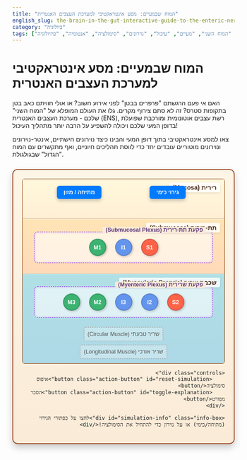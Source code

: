 ```yaml
---
title: "המוח שבמעיים: מסע אינטראקטיבי למערכת העצבים האנטרית"
english_slug: the-brain-in-the-gut-interactive-guide-to-the-enteric-nervous-system
category: "ביולוגיה"
tags: ["מערכת העצבים האנטרית", "המוח השני", "מעיים", "עיכול", "נוירונים", "סימולציה", "אנטומיה", "פיזיולוגיה"]
---
```

# המוח שבמעיים: מסע אינטראקטיבי למערכת העצבים האנטרית

האם אי פעם הרגשתם "פרפרים בבטן" לפני אירוע חשוב? או אולי חוויתם כאב בטן בתקופות סטרס? זה לא סתם צירוף מקרים. גלו את העולם המופלא של "המוח השני" שלכם - מערכת העצבים האנטרית (ENS), רשת עצבים אוטונומית ומורכבת שפועלת בדופן המעי שלכם ויכולה להשפיע על הרבה יותר מתהליך העיכול!

צאו למסע אינטראקטיבי בתוך דופן המעי והבינו כיצד נוירונים חישתיים, אינטר-נוירונים ונוירונים מוטוריים עובדים יחד כדי לווסת תהליכים חיוניים, ואף מתקשרים עם המוח "הגדול" שבגולגולת.

<div id="ens-app">
    <div class="gut-section">
        <div class="layer mucosa">
            <div class="layer-label">רירית (Mucosa)</div>
            <!-- Sensory input area -->
            <div class="stimulus-area stretch-stimulus">
                <button class="stimulus-button" data-stimulus="stretch" title="גירוי מתיחה מדופן המעי (למשל עקב נוכחות מזון)">מתיחה / מזון</button>
            </div>
            <div class="stimulus-area chemical-stimulus">
                 <button class="stimulus-button" data-stimulus="chemical" title="גירוי מחומרים כימיים בתוך המעי (למשל תוצרי עיכול, רעלנים)">גירוי כימי</button>
            </div>
        </div>
        <div class="layer submucosa">
            <div class="layer-label">תת-רירית (Submucosa)</div>
            <div class="plexus submucosal-plexus">
                <div class="plexus-label">פקעת תת-רירית (Submucosal Plexus)</div>
                <!-- Neurons (simplified representation) -->
                <div class="neuron sensory-neuron" data-neuron-id="S1" data-plexus="submucosal" title="נוירון חישתי - קולט גירויים מהרירית והתת-רירית">S1</div>
                <div class="neuron inter-neuron" data-neuron-id="I1" data-plexus="submucosal" title="אינטר-נוירון - מעבד מידע ומקשר בין נוירונים">I1</div>
                <div class="neuron motor-neuron" data-neuron-id="M1" data-plexus="submucosal" title="נוירון מוטורי - שולט על הפרשות מקומיות וזרימת דם">M1</div>
                <!-- Connections (visualized by JS) -->
            </div>
        </div>
        <div class="layer muscularis-propria">
            <div class="layer-label">שכבת שריר (Muscularis Propria)</div>
            <div class="plexus myenteric-plexus">
                <div class="plexus-label">פקעת שרירית (Myenteric Plexus)</div>
                 <!-- Neurons -->
                <div class="neuron sensory-neuron" data-neuron-id="S2" data-plexus="myenteric" title="נוירון חישתי - קולט גירויים משכבת השריר (מתיחה)">S2</div>
                <div class="neuron inter-neuron" data-neuron-id="I2" data-plexus="myenteric" title="אינטר-נוירון - מעבד מידע ומקשר בין נוירונים בפקעת">I2</div>
                <div class="neuron inter-neuron" data-neuron-id="I3" data-plexus="myenteric" title="אינטר-נוירון - מסייע בקואורדינציה של תנועתיות">I3</div>
                <div class="neuron motor-neuron" data-neuron-id="M2" data-plexus="myenteric" title="נוירון מוטורי - שולט על התכווצות השריר הטבעתי (פריסטלטיקה/סגמנטציה)">M2</div>
                <div class="neuron motor-neuron" data-neuron-id="M3" data-plexus="myenteric" title="נוירון מוטורי - שולט על התכווצות השריר האורכי (פריסטלטיקה/סגמנטציה)">M3</div>
                 <!-- Connections -->
            </div>
             <div class="muscle-layer circular" data-muscle-type="circular">שריר טבעתי (Circular Muscle)</div>
             <div class="muscle-layer longitudinal" data-muscle-type="longitudinal">שריר אורכי (Longitudinal Muscle)</div>
        </div>
    </div>

    <div class="controls">
        <button class="action-button" id="reset-simulation">איפוס סימולציה</button>
        <button class="action-button" id="toggle-explanation">הסבר מפורט</button>
    </div>

    <div id="simulation-info" class="info-box">לחצו על כפתורי הגירוי (מתיחה/כימי) או על נוירון כדי להתחיל את הסימולציה!</div>
</div>

<style>
/* כללי */
#ens-app {
    font-family: 'Arial', sans-serif;
    max-width: 850px;
    margin: 25px auto;
    border: 2px solid #a0522d; /* Sienna brown for gut wall */
    border-radius: 12px;
    padding: 20px;
    background: linear-gradient(to bottom, #fdf5e6, #faebd7); /* Off-white/beige subtle gradient */
    position: relative; /* Needed for absolute positioning of lines/neurons */
    box-shadow: 0 8px 16px rgba(0, 0, 0, 0.2);
    overflow: hidden; /* Ensure elements stay within bounds */
    direction: rtl; /* Hebrew support */
    text-align: right; /* Align text right for Hebrew */
}

/* שכבות המעי */
.gut-section {
    display: flex;
    flex-direction: column;
    gap: 1px; /* Visual separation between layers */
    border: 1px solid #8b4513; /* Darker brown inner border */
    border-radius: 6px;
    overflow: hidden;
}

.layer {
    padding: 20px 15px 15px 15px; /* More padding top for label */
    min-height: 90px;
    box-sizing: border-box;
    position: relative;
    display: flex;
    flex-direction: column;
    gap: 12px; /* Space between elements within layers */
    justify-content: center; /* Center content vertically */
    align-items: center; /* Center content horizontally */
}

.layer-label {
    font-weight: bold;
    font-size: 1em;
    color: #4a2a1a; /* Darker brown for labels */
    position: absolute;
    top: 8px;
    right: 10px; /* Align label to the right */
    background-color: rgba(255, 255, 255, 0.8);
    padding: 3px 8px;
    border-radius: 4px;
    z-index: 2; /* Ensure label is on top */
    box-shadow: 0 2px 4px rgba(0,0,0,0.1);
}

.mucosa {
    background: linear-gradient(to bottom, #fff8dc, #ffefd5); /* Cornsilk/PapayaWhip gradient */
    border-bottom: 1px solid #d2b48c; /* Tan border */
}

.submucosa {
    background: linear-gradient(to bottom, #ffe4b5, #ffdab9); /* Moccasin/PeachPuff gradient */
    border-bottom: 1px solid #d2b48c;
}

.muscularis-propria {
     background: linear-gradient(to bottom, #b0e0e6, #add8e6); /* PowderBlue/LightBlue gradient */
     display: flex;
     flex-direction: column;
     justify-content: flex-start; /* Muscle layers at the bottom */
     gap: 8px; /* Space between muscle layers and plexus */
     padding-bottom: 10px; /* Add padding below muscle layers */
}

/* פקעות עצבים */
.plexus {
    border: 1.5px dashed #8a2be2; /* BlueViolet dashed border */
    padding: 15px;
    margin: 8px auto;
    width: 95%;
    min-height: 60px;
    box-sizing: border-box;
    position: relative;
    background-color: rgba(255, 255, 255, 0.6);
    border-radius: 8px;
    display: flex;
    flex-wrap: wrap;
    justify-content: center;
    align-items: center;
    gap: 20px; /* Space between neurons */
    box-shadow: inset 0 0 5px rgba(138, 43, 226, 0.3);
}

.plexus-label {
     font-weight: bold;
     font-size: 0.9em;
     color: #5d3a80; /* Darker purple */
     position: absolute;
     top: -12px;
     right: 15px; /* Align label to the right */
     background-color: #faebd7; /* Match app background */
     padding: 0 7px;
     border-radius: 4px;
     z-index: 3; /* Ensure label is on top */
}

/* נוירונים */
.neuron {
    width: 35px;
    height: 35px;
    border-radius: 50%;
    display: flex;
    justify-content: center;
    align-items: center;
    font-size: 0.9em;
    font-weight: bold;
    color: white;
    border: 2px solid #333;
    cursor: pointer; /* Indicate interactivity */
    transition: all 0.2s ease-in-out; /* Smooth transitions */
    box-shadow: 2px 2px 5px rgba(0,0,0,0.2);
    z-index: 5; /* Ensure neurons are above lines */
}

.neuron:hover {
    transform: scale(1.1); /* Grow slightly on hover */
    box-shadow: 0 0 15px rgba(255, 255, 0, 0.8); /* Stronger glow hint */
}

.sensory-neuron { background-color: #ff6347; /* Tomato */ border-color: #cd5a4a;}
.inter-neuron { background-color: #6495ed; /* CornflowerBlue */ border-color: #5a82d0;}
.motor-neuron { background-color: #3cb371; /* MediumSeaGreen */ border-color: #349865;}

.neuron.active {
    animation: neuron-pulse 0.5s ease-in-out forwards; /* Animation for active state */
}

@keyframes neuron-pulse {
    0% { box-shadow: 0 0 0 rgba(255, 255, 0, 0.8); transform: scale(1); }
    50% { box-shadow: 0 0 20px rgba(255, 255, 0, 1), 0 0 20px rgba(255, 255, 0, 0.8) inset; transform: scale(1.15); }
    100% { box-shadow: 0 0 0 rgba(255, 255, 0, 0.8); transform: scale(1); }
}


/* כפתורי גירוי */
.stimulus-area {
    position: absolute;
    top: 15px;
    width: 120px; /* Wider button area */
    text-align: center;
    z-index: 5; /* Above other layer elements */
}

.stretch-stimulus { left: 15%; }
.chemical-stimulus { right: 15%; }

.stimulus-button {
    padding: 8px 15px;
    background-color: #007bff; /* Blue */
    color: white;
    border: none;
    border-radius: 6px;
    cursor: pointer;
    font-size: 0.9em;
    font-weight: bold;
    transition: background-color 0.3s ease, transform 0.1s ease;
    box-shadow: 0 4px 8px rgba(0,0,0,0.2);
}

.stimulus-button:hover {
    background-color: #0056b3; /* Darker blue */
    transform: translateY(-2px); /* Slight lift on hover */
}

.stimulus-button:active {
    background-color: #003f7f; /* Even darker on click */
    transform: translateY(0);
    box-shadow: 0 2px 4px rgba(0,0,0,0.2);
}


/* שכבות שריר */
.muscle-layer {
    text-align: center;
    padding: 8px;
    margin: 0 10px; /* Add horizontal margin */
    font-size: 0.9em;
    color: #555;
    position: relative;
    border: 1px dashed #999; /* Indicate separate layers visually */
    border-radius: 4px;
    background-color: rgba(255, 255, 255, 0.3);
    transition: background-color 0.4s ease, transform 0.4s ease; /* Smooth transition for contraction */
}

.muscle-layer.circular { margin-top: 5px;} /* Space below plexus */

.muscle-layer.contracting {
     background-color: rgba(255, 99, 71, 0.5); /* Tomato tint for contraction */
     border-color: #ff6347;
     color: #333; /* Darker text on contraction */
     /* Optional: subtle visual contraction effect */
     /* transform: scaleY(0.95); */
}

/* קווי חיבור (דינמיים) */
.connection-line {
    position: absolute;
    height: 3px; /* Thicker lines */
    background: linear-gradient(to right, rgba(0, 0, 0, 0.3), rgba(0, 0, 0, 0.6)); /* Subtle gradient */
    transform-origin: 0 0;
    z-index: 1; /* Below neurons */
    pointer-events: none; /* Don't interfere with clicks */
    border-radius: 2px;
    opacity: 0.7;
    transition: background-color 0.1s ease-in-out, box-shadow 0.1s ease-in-out, opacity 0.3s ease;
}

/* אנימציית קו פעיל */
.connection-line.active {
    background: linear-gradient(to right, #ffff00, #ffd700); /* Yellow/Gold gradient for active state */
    box-shadow: 0 0 8px #ffff00; /* Glow effect */
    opacity: 1;
     /* Optional: Animate a dot/pulse along the line - More complex JS needed, sticking to glow for this example */
}


/* אזור בקרה */
.controls {
    text-align: center;
    margin-top: 25px;
    display: flex;
    justify-content: center;
    gap: 15px; /* Space between buttons */
}

.action-button {
    padding: 10px 20px;
    background-color: #28a745; /* Green */
    color: white;
    border: none;
    border-radius: 6px;
    cursor: pointer;
    font-size: 1em;
    font-weight: bold;
    transition: background-color 0.3s ease, transform 0.1s ease;
    box-shadow: 0 4px 8px rgba(0,0,0,0.2);
}

.action-button#toggle-explanation {
    background-color: #17a2b8; /* Cyan for explanation */
}

.action-button:hover {
    background-color: #218838; /* Darker green */
    transform: translateY(-2px);
}

.action-button#toggle-explanation:hover {
     background-color: #138496; /* Darker cyan */
}

.action-button:active {
    transform: translateY(0);
    box-shadow: 0 2px 4px rgba(0,0,0,0.2);
}


/* תיבת מידע */
.info-box {
    margin-top: 20px;
    padding: 10px 15px;
    border: 1px solid #007bff;
    background-color: #e9f7ff; /* Light blue background */
    color: #004085; /* Dark blue text */
    border-radius: 5px;
    text-align: center;
    font-size: 0.95em;
    animation: fadeIn 0.5s ease-out;
}

@keyframes fadeIn {
    from { opacity: 0; }
    to { opacity: 1; }
}


/* אזור הסבר מפורט */
#explanation {
    margin-top: 25px;
    padding: 20px;
    border: 1px solid #ddd;
    background-color: #fff;
    border-radius: 8px;
    box-shadow: 0 4px 10px rgba(0,0,0,0.1);
    display: none; /* Hidden by default */
    line-height: 1.7;
}

#explanation h2 {
    color: #333;
    border-bottom: 2px solid #eee;
    padding-bottom: 8px;
    margin-top: 20px;
    font-size: 1.5em;
    margin-bottom: 15px;
}
#explanation h2:first-child { margin-top: 0; }

#explanation p {
    margin-bottom: 12px;
    text-align: justify; /* Justify text for better readability */
}

#explanation ul {
    margin-bottom: 12px;
    padding-right: 20px; /* Indent list items */
}

#explanation li {
    margin-bottom: 8px;
    position: relative; /* For custom bullet points if needed */
}

/* Custom bullet points example */
/* #explanation li::before {
    content: '•';
    color: #007bff;
    font-weight: bold;
    display: inline-block;
    width: 1em;
    margin-right: 0.5em;
    margin-left: -1em;
} */

</style>

<div id="explanation">
    <h2>מהי מערכת העצבים האנטרית (ENS)?</h2>
    <p>דמיינו רשת בקרה עצבית עצמאית לחלוטין החבויה בתוך דופן המעי שלכם. זוהי מערכת העצבים האנטרית (Enteric Nervous System - ENS), ולעיתים קרובות היא מכונה "המוח השני" בשל גודלה (כ-100 מיליון נוירונים - יותר מחוט השדרה!) ויכולתה לפעול באופן אוטונומי. ה-ENS מווסתת מגוון עצום של תהליכים חיוניים במערכת העיכול, החל מתנועת המזון וכלה בהפרשות וזרימת דם מקומית.</p>

    <h2>איפה היא נמצאת?</h2>
    <p>ה-ENS אינה מפוזרת אקראית, אלא מאורגנת בעיקר בשתי פקעות (plexuses) מרכזיות המשובצות בדופן המעי:</p>
    <ul>
        <li><strong>הפקעת התת-רירית (Submucosal Plexus / Meissner's Plexus):</strong> יושבת קרוב יותר לחלל המעי, בשכבת התת-רירית. תפקידה העיקרי הוא שליטה על הסביבה הפנימית: ויסות הפרשת נוזלים, ריר, וביקרבונט; בקרה על זרימת הדם המקומית; ואינטראקציה עם תאי חיסון.</li>
        <li><strong>הפקעת השרירית (Myenteric Plexus / Auerbach's Plexus):</strong> ממוקמת אסטרטגית בין שתי שכבות השריר הגדולות (הטבעתית והאורכית). תפקידה המרכזי הוא ויסות התנועתיות של המעי - הפריסטלטיקה (תנועת גלים דוחפת את המזון קדימה) והסגמנטציה (התכווצויות מקומיות לערבוב יעיל של המזון עם אנזימי העיכול).</li>
    </ul>

    <h2>השחקנים הראשיים: סוגי נוירונים</h2>
    <p>ה-ENS בנויה מרשת מסועפת של נוירונים בעלי תפקידים ספציפיים:</p>
    <ul>
        <li><strong>נוירונים חישתיים (Sensory Neurons):</strong> הם החיישנים של המעי. הם קולטים מידע מהסביבה הפנימית: כמה הדופן נמתחת (כשמזון נכנס), אילו חומרים כימיים נמצאים בחלל המעי (שומנים, חלבונים, חומציות, רעלנים), שינויים בטמפרטורה ועוד. הם מעבירים מידע זה הלאה לפקעות.</li>
        <li><strong>אינטר-נוירונים (Interneurons):</strong> אלו הם מרכזי הבקרה והקישור של ה-ENS. הם מקבלים מידע ממספר נוירונים חישתיים או אינטר-נוירונים אחרים, מעבדים אותו (כמו מיני-מעבד), ומחליטים לאילו נוירונים מוטוריים לשלוח אותות, או כיצד לתאם תגובות לאורך קטע מעי ארוך יותר. הם מאפשרים תגובות מורכבות ומתואמות.</li>
        <li><strong>נוירונים מוטוריים (Motor Neurons):</strong> אלו הם המבצעים. הם מקבלים הוראות מהאינטר-נוירונים ומשפיעים ישירות על רקמות המטרה: גורמים לשרירי המעי להתכווץ או להירגע, לבלוטות להפריש, או לכלי דם לשנות את זרימתם.</li>
    </ul>

    <h2>תפקידים קריטיים</h2>
    <p>ה-ENS אחראית על סינכרון ובקרה של מגוון תהליכים חיוניים באופן אוטונומי:</p>
    <ul>
        <li><strong>תנועתיות מעיים (Motility):</strong> תיאום התכווצויות והרפיה של השרירים להנעת המזון (פריסטלטיקה) ולערבובו (סגמנטציה). בלעדי ה-ENS, העיכול היה בלתי אפשרי!</li>
        <li><strong>הפרשות (Secretions):</strong> שליטה על הפרשת מיצי עיכול, חומצה, בסיסים וריר כדי לסייע בפירוק המזון ולהגן על דופן המעי.</li>
        <li><strong>זרימת דם (Blood Flow):</strong> ויסות זרימת הדם המקומית כדי למקסם את ספיגת חומרי המזון לאחר הפירוק.</li>
        <li><strong>תפקוד חיסוני ומחסום מעי:</strong> אינטראקציה עם המערכת החיסונית העצומה שבדופן המעי ושמירה על תקינות המחסום הפיזי מפני פתוגנים וחומרים לא רצויים.</li>
    </ul>

    <h2>אוטונומיה מדהימה</h2>
    <p>מה שהופך את ה-ENS למיוחדת כל כך הוא יכולתה לקלוט גירוי מקומי, לעבד אותו, ולייצר תגובה מוטורית או הפרשתית מתאימה - והכל באופן עצמאי, מבלי שהמידע יעבור אל המוח הגדול שבגולגולת או יקבל ממנו הוראה ישירה. דמיינו שהייתם צריכים לחשוב באופן מודע על כל התכווצות קטנה של המעי לאחר כל ארוחה - ה-ENS חוסכת מהמוח את העומס ומאפשרת לו להתפנות למשימות מורכבות יותר.</p>

    <h2>אבל היא לא מנותקת לגמרי...</h2>
    <p>למרות עצמאותה, ה-ENS מקיימת דו-שיח מתמיד עם מערכת העצבים המרכזית (CNS - המוח וחוט השדרה) באמצעות עצב הואגוס (Vagus Nerve) ועצבי השדרה הסימפתטיים:</p>
    <ul>
        <li><strong>עצב הואגוס:</strong> ערוץ תקשורת דו-כיווני קריטי. הוא מעביר הוראות מהמוח ל-ENS (למשל, האצת פעילות במנוחה) וגם שולח כמות עצומה של מידע חישתי מהמעי למוח (מידע על מתיחה, כימיקלים, מצב דלקתי) - מידע שמשפיע על תחושות רעב, שובע, בחילה ואפילו על מצב הרוח והתגובה לסטרס. זהו הבסיס לקשר "מוח-מעי".</li>
        <li><strong>עצבים סימפתטיים:</strong> מגיעים מהשדרה ובדרך כלל מעכבים את פעילות המעי במצבי סטרס (למשל, בזמן בריחה מאיום). הם גם מעבירים אותות כאב מהמעי ל-CNS.</li>
    </ul>
    <p>התקשורת הזו מאפשרת ל-CNS להשפיע על פעילות המעי במצבים שונים (כמו סטרס או הרפיה) ולקבל מידע חיוני על מצב מערכת העיכול, בעוד שה-ENS מטפלת בלוגיסטיקה המקומית באופן שוטף.</p>

     <h2>"המוח השני" - למה השם הזה?</h2>
    <p>הכינוי "המוח המעי" אינו רק קוריוז. הוא נובע ממספר סיבות:</p>
    <ul>
        <li>**גודל ומורכבות:** מספר הנוירונים העצום ומגוון תאי העצב והמוליכים העצביים הדומים לאלו שבמוח.</li>
        <li>**אוטונומיה:** היכולת לעבד מידע ולקבל החלטות באופן עצמאי ללא תלות ישירה ב-CNS.</li>
        <li>**השפעה על מצב רוח:** הקשר ההדוק בין המעי למוח באמצעות הואגוס וייצור מוליכים עצביים (כמו חלק גדול מהסרוטונין בגוף) במעי, משפיע גם על אספקטים התנהגותיים ופסיכולוגיים.</li>
    </ul>
    <p>הבנת תפקוד ה-ENS היא קריטית לא רק לפיזיולוגיה של העיכול, אלא גם להבנת מצבים רפואיים רבים הקשורים למעי ואפילו לקשרים המורכבים בין הבטן לרגשות ולמצב הנפשי.</p>

     <h2>חשיבות רפואית</h2>
    <p>בעיות בתפקוד ה-ENS קשורות למגוון מחלות וסימפטומים נפוצים, כמו תסמונת המעי הרגיז (IBS), עצירות כרונית, שלשולים, מחלות מעי דלקתיות (IBD), ובעיות תנועתיות לאחר ניתוחים. חקר ה-ENS פותח אפיקים חדשים לפיתוח טיפולים ממוקדים למצבים אלו ולשיפור איכות החיים של מיליוני אנשים.</p>
</div>

<script>
document.addEventListener('DOMContentLoaded', () => {
    const explanationDiv = document.getElementById('explanation');
    const toggleButton = document.getElementById('toggle-explanation');
    const resetButton = document.getElementById('reset-simulation');
    const appContainer = document.getElementById('ens-app');
    const stimulusButtons = document.querySelectorAll('.stimulus-button');
    const neurons = document.querySelectorAll('.neuron');
    const muscleLayers = document.querySelectorAll('.muscle-layer');
    const infoBox = document.getElementById('simulation-info');

    // Define neuron connections and activation paths (simplified model)
    // Structure: { neuronId: [{ target: 'targetNeuronId', delay: ms, lineKey: 'start-end' }] }
    const connections = {
        'S1': [{ target: 'I1', delay: 100, lineKey: 'S1-I1' }, { target: 'M1', delay: 200, lineKey: 'S1-M1' }], // Sensory 1 to Inter 1 and Motor 1 (Submucosal)
        'S2': [{ target: 'I2', delay: 100, lineKey: 'S2-I2' }, { target: 'I3', delay: 100, lineKey: 'S2-I3' }, { target: 'M2', delay: 200, lineKey: 'S2-M2' }], // Sensory 2 to Inter 2, Inter 3, Motor 2 (Myenteric)
        'I1': [{ target: 'M1', delay: 100, lineKey: 'I1-M1' }], // Inter 1 to Motor 1
        'I2': [{ target: 'M2', delay: 100, lineKey: 'I2-M2' }], // Inter 2 to Motor 2
        'I3': [{ target: 'M3', delay: 100, lineKey: 'I3-M3' }], // Inter 3 to Motor 3
        // Add connections between plexuses if desired, e.g., Myenteric to Submucosal control
        // 'I2': [{ target: 'I1', delay: 300, lineKey: 'I2-I1' }], // Myenteric to Submucosal communication
        // 'M2': [{ target: 'M1', delay: 350, lineKey: 'M2-M1' }], // Coordinated motor response? (Simplification)
    };

     // Simplified stimulus to initial neuron mapping
     const stimulusMap = {
         'stretch': ['S2'], // Stretch often activates myenteric sensory neurons (S2)
         'chemical': ['S1'] // Chemical often activates submucosal sensory neurons (S1)
     };

    // Store connection line elements
    const connectionElements = {};

    // Function to draw a connection line between two neurons
    function drawConnection(startNeuronId, endNeuronId, lineKey) {
        const startNeuron = document.querySelector(`[data-neuron-id="${startNeuronId}"]`);
        const endNeuron = document.querySelector(`[data-neuron-id="${endNeuronId}"]`);

        if (!startNeuron || !endNeuron) {
             console.error(`Could not find neurons to draw line: ${startNeuronId} to ${endNeuronId}`);
             return null;
        }

        const startRect = startNeuron.getBoundingClientRect();
        const endRect = endNeuron.getBoundingClientRect();
        const appRect = appContainer.getBoundingClientRect();

        // Calculate positions relative to the app container
        const x1 = startRect.left + startRect.width / 2 - appRect.left;
        const y1 = startRect.top + startRect.height / 2 - appRect.top;
        const x2 = endRect.left + endRect.width / 2 - appRect.left;
        const y2 = endRect.top + endRect.height / 2 - appRect.top;

        const length = Math.sqrt((x2 - x1) * (x2 - x1) + (y2 - y1) * (y2 - y1));
        const angle = Math.atan2(y2 - y1, x2 - x1) * 180 / Math.PI;

        const line = document.createElement('div');
        line.classList.add('connection-line');
        line.setAttribute('data-line-key', lineKey); // Add data attribute for easy lookup
        line.style.width = `${length}px`;
        line.style.transform = `translate(${x1}px, ${y1}px) rotate(${angle}deg)`;

        // Set transform origin based on direction for potential future animation complexity
        // This is tricky with arbitrary angles, default 0 0 is usually fine for simple lines

        appContainer.appendChild(line);
        return line;
    }

    // Draw all connections on load
    function initializeConnections() {
         // Clear existing lines first if re-initializing
         appContainer.querySelectorAll('.connection-line').forEach(line => line.remove());
         // Clear stored elements
         for (const key in connectionElements) { delete connectionElements[key]; }


         for (const startNeuronId in connections) {
            connections[startNeuronId].forEach(connection => {
                const endNeuronId = connection.target;
                const lineKey = `${startNeuronId}-${endNeuronId}`; // Generate a unique key
                // Check if lineKey is already used or use the specified one
                const finalLineKey = connection.lineKey || lineKey;

                connectionElements[finalLineKey] = drawConnection(startNeuronId, endNeuronId, finalLineKey);
            });
        }
    }


    // Function to simulate signal propagation (using setTimeouts for timing and visual steps)
    function simulateSignal(startNeuronId, currentTotalDelay = 0) {
         const neuronElement = document.querySelector(`[data-neuron-id="${startNeuronId}"]`);
          if (!neuronElement) {
              console.warn(`Neuron element not found: ${startNeuronId}`);
              return;
          }

          // --- Visual Activation Pulse for Neuron ---
          setTimeout(() => {
               neuronElement.classList.add('active');
               // The CSS animation handles the pulse, no need to manually remove 'active' for the pulse effect itself,
               // but we remove it to allow re-triggering the animation.
               setTimeout(() => neuronElement.classList.remove('active'), 500); // Match animation duration
          }, currentTotalDelay);


          // --- Propagate signals along connections ---
           if (connections[startNeuronId]) {
               connections[startNeuronId].forEach(connection => {
                   const nextNeuronId = connection.target;
                   const delay = connection.delay || 100;
                   const nextTotalDelay = currentTotalDelay + delay;
                   const lineKey = connection.lineKey || `${startNeuronId}-${nextNeuronId}`;
                   const lineElement = connectionElements[lineKey];

                   if(lineElement) {
                       // --- Animate Connection Line ---
                       // Activate the line *during* the signal travel time
                        setTimeout(() => {
                            lineElement.classList.add('active');
                             // Deactivate line after signal has passed
                            setTimeout(() => lineElement.classList.remove('active'), delay + 50); // Line active slightly longer than travel
                        }, currentTotalDelay + (delay * 0.2)); // Activate line slightly after leaving source neuron
                   } else {
                       console.warn(`Connection line element not found for key: ${lineKey}`);
                   }

                    // --- Recursive call for the next neuron ---
                   simulateSignal(nextNeuronId, nextTotalDelay);
               });
           }

           // --- Motor neuron effects ---
           if (neuronElement.classList.contains('motor-neuron')) {
                // Trigger muscle contraction visual *after* the motor neuron is fully activated
               setTimeout(() => {
                   if (startNeuronId === 'M1') { // Typically affects secretions/blood flow (submucosal plexus)
                       // For visualization, we could highlight the mucosa/submucosa layer or show a simple effect
                       // Let's add a simple visual cue - maybe a pulse on the surrounding plexus/layer
                       const plexus = neuronElement.closest('.plexus');
                       if(plexus) {
                           plexus.style.boxShadow = '0 0 15px rgba(0, 255, 255, 0.7)'; // Cyan glow
                           setTimeout(() => plexus.style.boxShadow = 'inset 0 0 5px rgba(138, 43, 226, 0.3)', 600); // Revert
                       }

                   } else if (startNeuronId === 'M2' || startNeuronId === 'M3') { // Affects muscle layers (myenteric plexus)
                        const muscleType = (startNeuronId === 'M2') ? 'circular' : 'longitudinal'; // M2 often circular, M3 often longitudinal (simplification)
                        const muscleLayer = document.querySelector(`.muscle-layer.${muscleType}`);
                         if(muscleLayer) {
                            muscleLayer.classList.add('contracting');
                            setTimeout(() => muscleLayer.classList.remove('contracting'), 800); // Contraction lasts 800ms
                         }
                   }
               }, currentTotalDelay + 100); // Delay slightly after neuron activation
           }
    }

    // Function to reset the simulation visuals
    function resetSimulation() {
        neurons.forEach(n => {
            n.classList.remove('active');
             // Remove inline styles if any were added by JS for effects (like box-shadow on plexus)
             const plexus = n.closest('.plexus');
             if (plexus) plexus.style.boxShadow = '';
        });
        muscleLayers.forEach(m => m.classList.remove('contracting'));
        document.querySelectorAll('.connection-line').forEach(line => line.classList.remove('active'));
        infoBox.textContent = 'לחצו על כפתורי הגירוי (מתיחה/כימי) או על נוירון כדי להתחיל את הסימולציה!';
        infoBox.style.borderColor = '#007bff';
        infoBox.style.backgroundColor = '#e9f7ff';
        infoBox.style.color = '#004085';
    }


    // Add event listeners to stimulus buttons
    stimulusButtons.forEach(button => {
        button.addEventListener('click', () => {
            const stimulusType = button.dataset.stimulus;
            resetSimulation(); // Clear previous state
            infoBox.textContent = `גירוי: ${stimulusType === 'stretch' ? 'מתיחה / מזון' : 'כימי'}. הסימולציה החלה...`;
            infoBox.style.borderColor = '#28a745'; // Greenish border for active sim
            infoBox.style.backgroundColor = '#d4edda'; // Greenish background
            infoBox.style.color = '#155724'; // Green text

            if (stimulusMap[stimulusType]) {
                // Trigger simulation for each initial neuron mapped to this stimulus
                 stimulusMap[stimulusType].forEach(startNeuronId => {
                     simulateSignal(startNeuronId);
                 });
            }
        });
    });

    // Add event listeners to neurons to make them clickable
     neurons.forEach(neuron => {
         neuron.addEventListener('click', () => {
             const neuronId = neuron.dataset.neuronId;
             console.log(`Activating neuron: ${neuronId}`);
             resetSimulation(); // Clear previous state
             infoBox.textContent = `הפעלת נוירון: ${neuronId}. הסימולציה החלה...`;
             infoBox.style.borderColor = '#ffc107'; // Yellowish border for neuron trigger
             infoBox.style.backgroundColor = '#fff3cd'; // Yellowish background
             infoBox.style.color = '#856404'; // Yellowish text

             simulateSignal(neuronId); // Simulate starting propagation from this neuron
         });
     });

     // Add event listener for reset button
     resetButton.addEventListener('click', resetSimulation);


    // Toggle explanation visibility
    toggleButton.addEventListener('click', () => {
        const isHidden = explanationDiv.style.display === 'none' || explanationDiv.style.display === '';
        explanationDiv.style.display = isHidden ? 'block' : 'none';
        toggleButton.textContent = isHidden ? 'הסתר הסבר' : 'הצג הסבר מפורט';
        // Re-draw lines in case showing explanation affected layout (less likely with fixed max-width but good practice)
         // setTimeout(initializeConnections, 0); // Use setTimeout to ensure DOM update happens first
    });

    // Initial state: Explanation is hidden
    explanationDiv.style.display = 'none';
    toggleButton.textContent = 'הצג הסבר מפורט'; // Set initial button text


    // Initialize connections after the DOM is ready and rendered
    // Use a small delay to ensure layout is stable before measuring elements
    setTimeout(initializeConnections, 50);

    // Optional: Re-draw lines if window is resized (can affect element positions)
    // This is more complex to do robustly and might cause performance issues on resize.
    // Skipping for this simplified example, assuming fixed or mostly static layout.
    // window.addEventListener('resize', () => {
    //     clearTimeout(window._resizeTimeout);
    //     window._resizeTimeout = setTimeout(initializeConnections, 200);
    // });

});
</script>